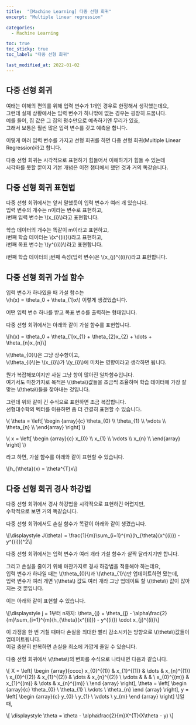 ```yaml
---
title:  "[Machine Learning] 다중 선형 회귀"
excerpt: "Multiple linear regression"

categories:
  - Machine Learning

toc: true
toc_sticky: true
toc_label: "다중 선형 회귀"

last_modified_at: 2022-01-02
---
```


## 다중 선형 회귀

여태는 이해의 편의를 위해 입력 변수가 1개인 경우로 한정해서 생각했는데요,<br>
그런데 실제 상황에서는 입력 변수가 하나밖에 없는 경우는 굉장히 드뭅니다.<br>
예를 들어, 집 값은 그 집의 평수만으로 예측하기엔 무리가 있죠,<br>
그래서 보통은 훨씬 많은 입력 변수를 갖고 예측을 합니다.

이렇게 여러 입력 변수를 가지고 선형 회귀를 하면 다중 선형 회귀(Multiple Linear Regression)라고 합니다.

다중 선형 회귀는 시각적으로 표현하기 힘들어서 이해하기가 힘들 수 있는데<br>
시각화를 못할 뿐이지 기본 개념은 이전 챕터에서 했던 것과 거의 똑같습니다.

## 다중 선형 회귀 표현법

다중 선형 회귀에서는 앞서 말했듯이 입력 변수가 여러 개 있습니다.<br>
입력 변수의 개수는 n이라는 변수로 표현하고,<br>
i번째 입력 변수는 \\(x_{i}\\)라고 표현합니다.

학습 데이터의 개수는 똑같이 m이라고 표현하고,<br>
i번째 학습 데이터는 \\(x^{(i)}\\)라고 표현하고,<br>
i번째 목표 변수는 \\(y^{(i)}\\)라고 표현합니다.

i번째 학습 데이터의 j번째 속성(입력 변수)은 \\(x_{j}^{(i)}\\)라고 표현합니다.

## 다중 선형 회귀 가설 함수

입력 변수가 하나였을 때 가설 함수는<br>
\\(h(x) = \theta_0 + \theta_{1}x\\) 이렇게 생겼었습니다.

어떤 입력 변수 하나를 받고 목표 변수를 출력하는 형태입니다.

다중 선형 회귀에서는 아래와 같이 가설 함수를 표현합니다.

\\[h(x) = \theta_0 + \theta_{1}x_{1} + \theta_{2}x_{2} + \dots + \theta_{n}x_{n}\\]

\\(\theta_{0}\\)은 그냥 상수항이고,<br>
\\(\theta_{i}\\)는 \\(x_{i}\\)가 \\(y_{i}\\)에 미치는 영향이라고 생각하면 됩니다.

뭔가 복잡해보이지만 사실 그냥 항이 많아진 일차함수입니다.<br>
여기서도 마찬가지로 목적은 \\(\theta\\)값들을 조금씩 조율하며 학습 데이터에 가장 잘 맞는 \\(\theta\\)들을 찾아내는 것입니다.

그런데 위와 같이 긴 수식으로 표현하면 조금 복잡합니다.<br>
선형대수학의 벡터를 이용하면 좀 더 간결히 표현할 수 있습니다.

\\( \theta =  \left[
\begin {array}{c}
    \theta_{0}  \\\\
    \theta_{1}  \\\\
    \vdots      \\\\
    \theta_{n}  \\\\
\end{array}
\right] \\)

\\( x =  \left[
\begin {array}{c}
    x_{0}   \\\\
    x_{1}   \\\\
    \vdots  \\\\
    x_{n}   \\\\
\end{array}
\right] \\)

라고 하면, 가설 함수를 아래와 같이 표현할 수 있습니다.

\\[h_{\theta}(x) = \theta^{T}x\\]

## 다중 선형 회귀 경사 하강법

다중 선형 회귀에서 경사 하강법을 시각적으로 표현하긴 어렵지만,<br>
수학적으로 보면 거의 똑같습니다.

다중 선형 회귀에서도 손실 함수가 똑같이 아래와 같이 생겼습니다.

\\[\displaystyle J(\theta) = \frac{1}{m}\sum_{i=1}^{m}(h_{\theta}(x^{(i)}) - y^{(i)})^2\\]

다중 선형 회귀에서는 입력 변수가 여러 개라 가설 함수가 살짝 달라지기만 합니다.

그리고 손실을 줄이기 위해 마찬가지로 경사 하강법을 적용해야 하는데요,<br>
입력 변수가 하나일 때는 \\(\theta_{0}\\)과 \\(\theta_{1}\\)만 업데이트하면 됐는데,<br>
입력 변수가 여러 개면 \\(\theta\\) 값도 여러 개라 그냥 업데이트 할 \\(\theta\\) 값이 많아지는 것 뿐입니다.

이는 아래와 같이 표현할 수 있습니다.

\\[\displaystyle j = 1부터 n까지: \theta_{j} = \theta_{j} - \alpha\frac{2}{m}\sum_{i=1}^{m}(h_{\theta}(x^{(i)}) - y^{(i)}) \cdot x_{j}^{(i)}\\]

이 과정을 한 번 거칠 때마다 손실을 최대한 빨리 감소시키는 방향으로 \\(\theta\\)값들이 업데이트됩니다.<br>
이걸 충분히 반복하면 손실을 최소에 가깝게 줄일 수 있습니다.

다중 선형 회귀에서 \\(\theta\\)의 변화를 수식으로 나타내면 다음과 같습니다.

\\[ X = \left[
\begin {array}{cccc}
    x_{0}^{(1)} & x_{1}^{(1)} & \dots & x_{n}^{(1)} \\
    x_{0}^{(2)} & x_{1}^{(2)} & \dots & x_{n}^{(2)} \\
    \vdots & & & \\
    x_{0}^{(m)} & x_{1}^{(m)} & \dots & x_{n}^{(m)} \\
\end {array}
\right],
\theta = \left[
\begin {array}{c}
\theta_{0} \\
\theta_{1} \\
\vdots \\
\theta_{n}
\end {array}
\right],
y = \left[
\begin {array}{c}
y_{0} \\
y_{1} \\
\vdots \\
y_{m}
\end {array}
\right] \\]일 때,

\\[ \displaystyle \theta = \theta - \alpha\frac{2}{m}X^{T}(X\theta - y) \\]